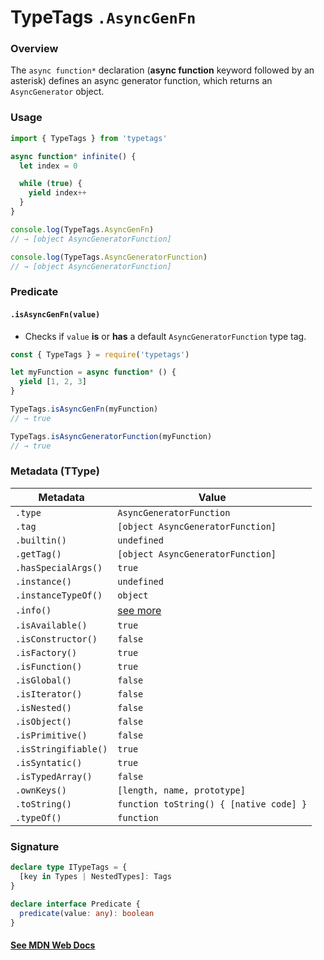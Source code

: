 # TypeTags `.AsyncGenFn`

### Overview

The `async function*` declaration (**async function** keyword followed by an asterisk) defines an async generator function, which returns an `AsyncGenerator` object.

### Usage

```js
import { TypeTags } from 'typetags'

async function* infinite() {
  let index = 0

  while (true) {
    yield index++
  }
}

console.log(TypeTags.AsyncGenFn)
// → [object AsyncGeneratorFunction]

console.log(TypeTags.AsyncGeneratorFunction)
// → [object AsyncGeneratorFunction]
```

### Predicate

#### `.isAsyncGenFn(value)`

- Checks if `value` **is** or **has** a default `AsyncGeneratorFunction` type tag.

```js
const { TypeTags } = require('typetags')

let myFunction = async function* () {
  yield [1, 2, 3]
}

TypeTags.isAsyncGenFn(myFunction)
// → true

TypeTags.isAsyncGeneratorFunction(myFunction)
// → true
```

### Metadata (TType)

| Metadata             | Value                                   |
| -------------------- | --------------------------------------- |
| `.type`              | `AsyncGeneratorFunction`                |
| `.tag`               | `[object AsyncGeneratorFunction]`       |
| `.builtin()`         | `undefined`                             |
| `.getTag()`          | `[object AsyncGeneratorFunction]`       |
| `.hasSpecialArgs()`  | `true`                                  |
| `.instance()`        | `undefined`                             |
| `.instanceTypeOf()`  | `object`                                |
| `.info()`            | [see more]()                            |
| `.isAvailable()`     | `true`                                  |
| `.isConstructor()`   | `false`                                 |
| `.isFactory()`       | `true`                                  |
| `.isFunction()`      | `true`                                  |
| `.isGlobal()`        | `false`                                 |
| `.isIterator()`      | `false`                                 |
| `.isNested()`        | `false`                                 |
| `.isObject()`        | `false`                                 |
| `.isPrimitive()`     | `false`                                 |
| `.isStringifiable()` | `true`                                  |
| `.isSyntatic()`      | `true`                                  |
| `.isTypedArray()`    | `false`                                 |
| `.ownKeys()`         | `[length, name, prototype]`             |
| `.toString()`        | `function toString() { [native code] }` |
| `.typeOf()`          | `function`                              |

### Signature

```ts
declare type ITypeTags = {
  [key in Types | NestedTypes]: Tags
}

declare interface Predicate {
  predicate(value: any): boolean
}
```

#### [See MDN Web Docs](https://developer.mozilla.org/en-US/docs/Web/JavaScript/Reference/Statements/function*)
